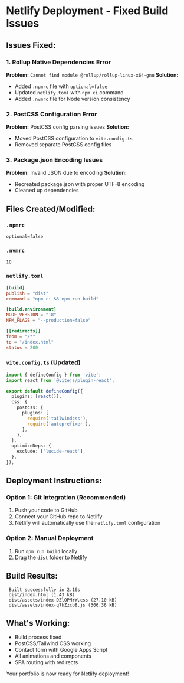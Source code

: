 ﻿# Netlify Deployment - Fixed Build Issues

##  Issues Fixed:

### 1. Rollup Native Dependencies Error
**Problem:** `Cannot find module @rollup/rollup-linux-x64-gnu`
**Solution:** 
- Added `.npmrc` file with `optional=false`
- Updated `netlify.toml` with `npm ci` command
- Added `.nvmrc` file for Node version consistency

### 2. PostCSS Configuration Error
**Problem:** PostCSS config parsing issues
**Solution:** 
- Moved PostCSS configuration to `vite.config.ts`
- Removed separate PostCSS config files

### 3. Package.json Encoding Issues
**Problem:** Invalid JSON due to encoding
**Solution:** 
- Recreated package.json with proper UTF-8 encoding
- Cleaned up dependencies

##  Files Created/Modified:

### `.npmrc`
```
optional=false
```

### `.nvmrc`
```
18
```

### `netlify.toml`
```toml
[build]
publish = "dist"
command = "npm ci && npm run build"

[build.environment]
NODE_VERSION = "18"
NPM_FLAGS = "--production=false"

[[redirects]]
from = "/*"
to = "/index.html"
status = 200
```

### `vite.config.ts` (Updated)
```typescript
import { defineConfig } from 'vite';
import react from '@vitejs/plugin-react';

export default defineConfig({
  plugins: [react()],
  css: {
    postcss: {
      plugins: [
        require('tailwindcss'),
        require('autoprefixer'),
      ],
    },
  },
  optimizeDeps: {
    exclude: ['lucide-react'],
  },
});
```

##  Deployment Instructions:

### Option 1: Git Integration (Recommended)
1. Push your code to GitHub
2. Connect your GitHub repo to Netlify
3. Netlify will automatically use the `netlify.toml` configuration

### Option 2: Manual Deployment
1. Run `npm run build` locally
2. Drag the `dist` folder to Netlify

##  Build Results:
```
 Built successfully in 2.16s
 dist/index.html (1.43 kB)
 dist/assets/index-DZlOPMrW.css (27.10 kB)
 dist/assets/index-q7kZzcb8.js (306.36 kB)
```

##  What's Working:
-  Build process fixed
-  PostCSS/Tailwind CSS working
-  Contact form with Google Apps Script
-  All animations and components
-  SPA routing with redirects

Your portfolio is now ready for Netlify deployment! 
